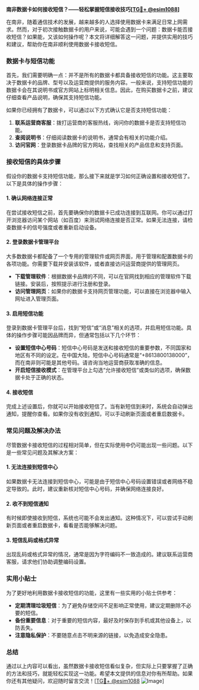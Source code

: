 **南非数据卡如何接收短信？——轻松掌握短信接收技巧[[TG💪+ @esim1088](https://t.me/s/esim1088)]**

在南非，随着通信技术的发展，越来越多的人选择使用数据卡来满足日常上网需求。然而，对于初次接触数据卡的用户来说，可能会遇到一个问题：数据卡能否接收短信？如果能，又该如何操作呢？本文将详细解答这一问题，并提供实用的技巧和建议，帮助你在南非顺利使用数据卡接收短信。

### 数据卡与短信功能

首先，我们需要明确一点：并不是所有的数据卡都具备接收短信的功能。这主要取决于数据卡的品牌、型号以及运营商提供的服务内容。一般来说，支持短信功能的数据卡会在其说明书或官方网站上标明相关信息。因此，在购买数据卡之前，建议仔细查看产品说明，确保其支持短信功能。

如果你已经拥有了数据卡，可以通过以下方式确认它是否支持短信功能：

1. **联系运营商客服**：拨打运营商的客服热线，询问你的数据卡是否支持短信功能。
2. **查阅说明书**：仔细阅读数据卡的说明书，通常会有相关的功能介绍。
3. **访问官网**：登录数据卡品牌的官方网站，查找相关的产品信息和支持页面。

### 接收短信的具体步骤

假设你的数据卡支持短信功能，那么接下来就是学习如何正确设置和接收短信了。以下是具体的操作步骤：

#### 1. 确认网络连接正常

在尝试接收短信之前，首先要确保你的数据卡已成功连接到互联网。你可以通过打开浏览器访问某个网站（如百度）来测试网络连接是否正常。如果无法连接，请检查数据卡的信号强度或者重新启动设备。

#### 2. 登录数据卡管理平台

大多数数据卡都配备了一个专用的管理软件或网页界面，用于管理和配置数据卡的各项功能。你需要下载并安装该软件，或者直接访问运营商提供的管理网页。

- **下载管理软件**：根据数据卡品牌的不同，可以在官网找到相应的管理软件下载链接。安装后，按照提示进行注册和登录。
- **访问管理网页**：如果你的数据卡支持网页管理功能，可以直接在浏览器中输入网址进入管理页面。

#### 3. 启用短信功能

登录到数据卡管理平台后，找到“短信”或“消息”相关的选项，并启用短信功能。具体的操作步骤可能因品牌而异，但通常包括以下几个环节：

- **设置短信中心号码**：短信中心号码是发送和接收短信的重要参数，不同国家和地区有不同的设定。在中国大陆，短信中心号码通常是“+8613800138000”，而在南非则可能是其他号码。请咨询当地运营商获取准确的信息。
- **开启短信接收模式**：在管理平台上勾选“允许接收短信”或类似的选项，确保数据卡处于正确的状态。

#### 4. 接收短信

完成上述设置后，你就可以开始接收短信了。当有新短信到来时，系统会自动弹出通知，提醒你查看。如果你没有收到通知，可以手动刷新页面或者重启数据卡。

### 常见问题及解决办法

尽管数据卡接收短信的过程相对简单，但在实际使用中仍可能出现一些问题。以下是一些常见问题及其解决方案：

#### 1. 无法连接到短信中心

如果数据卡无法连接到短信中心，可能是由于短信中心号码设置错误或者网络不稳定导致的。此时，建议重新核对短信中心号码，并确保网络连接良好。

#### 2. 收不到短信通知

有时候即使接收到短信，系统也可能不会发出通知。这种情况下，可以尝试手动刷新页面或者重启数据卡，看看是否能够解决问题。

#### 3. 短信乱码或格式异常

出现乱码或格式异常的情况，通常是因为字符编码不一致造成的。建议联系运营商客服，请求他们协助调整编码设置。

### 实用小贴士

为了更好地利用数据卡接收短信的功能，这里有一些实用的小贴士供参考：

- **定期清理垃圾短信**：为了避免存储空间不足影响正常使用，建议定期删除不必要的短信。
- **备份重要信息**：对于重要的短信内容，最好及时保存到手机或其他设备上，以防丢失。
- **注意隐私保护**：不要随意点击不明来源的链接，以免造成安全隐患。

### 总结

通过以上内容可以看出，虽然数据卡接收短信看似复杂，但实际上只要掌握了正确的方法和技巧，就能轻松实现这一功能。希望本文提供的信息对你有所帮助。如果你还有其他疑问，欢迎随时留言交流！[[TG💪+ @esim1088](https://t.me/s/esim1088) ![Image](https://i.postimg.cc/4NQfJmqS/Snipaste-2025-05-13-00-14-12.png)]